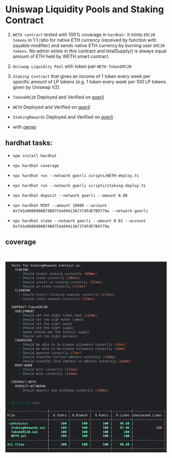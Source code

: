 # Uniswap Liquidity Pools and Staking Contract

1. `WETH contract` tested with 100% covarage in `hardhat`- it mints `ERC20 tokens` in 1:1 ratio for native ETH currency (received by function with payable modifier) and sends native ETH currency by burning user `ERC20 tokens`. No admin exists in this contract and totalSupply() is always equal amount of ETH held by WETH smart contract.

2. `Uniswap Liquidity Pool` with token pair `WETH-TokenERC20`

3. `Staking Contract` that gives an income of 1 token every week per specific amount of LP tokens (e.g. 1 token every week per 100 LP tokens given by Uniswap V2).

- `TokenERC20` Deployed and Verified on [goerli](https://goerli.etherscan.io/address/0xa883d9C6F7FC4baB52AcD2E42E51c4c528d7F7D3#code)
- `WETH` Deployed and Verified on [goerli](https://goerli.etherscan.io/address/0x4Eec8A8176414b347d2c7a8E7254C2dAF259D70D#code)
- `StakingRewards` Deployed and Verified on [goerli](https://goerli.etherscan.io/address/0x5D9360AD6455c2Fcad0670e0491B3609D016e339#code)

- with [owner](https://sepolia.etherscan.io/address/0x741e0608906B74B8754a99413A7374FdE7B9779a)

## hardhat tasks:

- `npm install hardhat`
- `npx hardhat coverage`
- `npx hardhat run --network goerli scripts/WETH-deploy.ts`
- `npx hardhat run --network goerli scripts/staking-deploy.ts`

- `npx hardhat deposit --network goerli --amount 0.08`
- `npx hardhat MINT --amount 10000 --account 0x741e0608906B74B8754a99413A7374FdE7B9779a --network goerli`
- `npx hardhat stake --network goerli --amount 0.01 --account 0x741e0608906B74B8754a99413A7374FdE7B9779a`

## coverage

<br/>
<p align="center">
<img src="img/coverage.png">
</a>
</p>
<br/>
